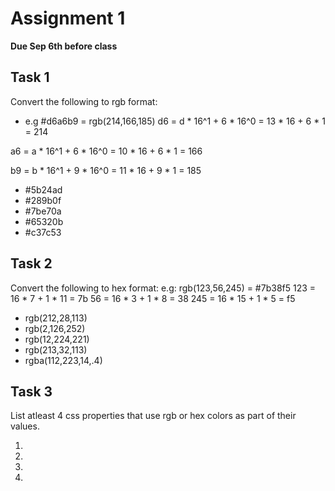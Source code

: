 # Assignment 1
**Due Sep 6th before class**

## Task 1
Convert the following to rgb format:
* e.g #d6a6b9 = rgb(214,166,185)
d6 = d * 16^1 + 6 * 16^0
   = 13 * 16 + 6 * 1
   = 214

a6 = a * 16^1 +  6 * 16^0
   = 10 * 16 + 6 * 1
   = 166

b9 = b * 16^1 + 9 * 16^0
   = 11 * 16 + 9 * 1
   = 185



* #5b24ad
* #289b0f
* #7be70a
* #65320b
* #c37c53


## Task 2
Convert the following to hex format:
e.g: rgb(123,56,245) = #7b38f5
123 = 16 * 7 + 1 * 11 = 7b
56  = 16 * 3 + 1 * 8  = 38
245 = 16 * 15 + 1 * 5 = f5

* rgb(212,28,113)
* rgb(2,126,252)
* rgb(12,224,221)
* rgb(213,32,113)
* rgba(112,223,14,.4)


## Task 3
List atleast 4 css properties that use rgb or hex colors as part of
their values.

1.
2.
3.
4.
